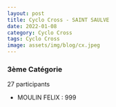 ```yaml
---
layout: post
title: Cyclo Cross - SAINT SAULVE
date: 2022-01-08
category: Cyclo Cross
tags: Cyclo Cross
image: assets/img/blog/cx.jpeg
---
```


### 3ème Catégorie
27 participants
- MOULIN FELIX : 999
